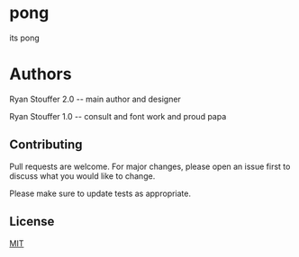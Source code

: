 # pong
its pong

# Authors
Ryan Stouffer 2.0 -- main author and designer

Ryan Stouffer 1.0 -- consult and font work and proud papa

## Contributing
Pull requests are welcome. For major changes, please open an issue first to discuss what you would like to change.

Please make sure to update tests as appropriate.

## License
[MIT](https:/choosealicense.com/licenses/mit/)